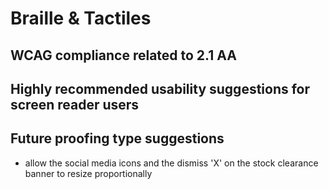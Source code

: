 # Braille & Tactiles
## WCAG compliance related to 2.1 AA
## Highly recommended usability suggestions for screen reader users
## Future proofing type suggestions
- allow the social media icons and the dismiss 'X' on the stock clearance banner to resize proportionally
